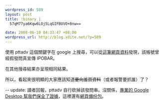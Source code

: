 ```yaml
--- 
wordpress_id: 589
layout: post
title: !binary |
  57qM77ya6Kqw6LOj5LqGIFBUVO+8nw==

date: 2008-06-10 04:33:47 +08:00
wordpress_url: http://blog.xdite.net/?p=589
---
```

使用 pttadv 這個關鍵字在 google 上搜尋，可以從<a href="http://tw.knowledge.yahoo.com/question/question?qid=1508060707477">這筆網頁資料</a>發現，該帳號曾經假發問真宣傳 IPOBAR。

在其他搜尋結果亦呈現相同結果。

所以，看起來很明顯的大家應該知道<del datetime="2008-06-09T20:28:46+00:00">要向誰買資料</del>（或者報警要抓誰）了？

--
update: 讀者回報，pttadv 自行砍掉該發問串。沒關係，<a href="http://www.flickr.com/photos/xdite/2566325810/sizes/o/">專業的 Google Desktop 幫我們保全了證據</a>，這裡還有<a href="http://xuite.joke.googlepages.com/pttadv-cache.zip">網頁備份包</a>。
